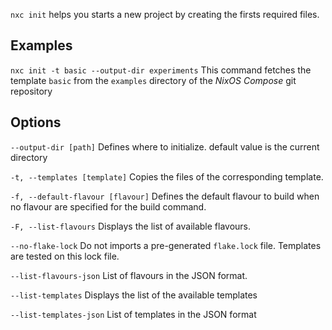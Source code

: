 `nxc init` helps you starts a new project by creating the firsts required files.

## Examples

`nxc init -t basic --output-dir experiments`
This command fetches the template `basic` from the `examples` directory of the  _NixOS Compose_ git repository

## Options

`--output-dir [path]`
Defines where to initialize. default value is the current directory

`-t, --templates [template]`
Copies the files of the corresponding template.

`-f, --default-flavour [flavour]`
Defines the default flavour to build when no flavour are specified for the build command.

`-F, --list-flavours`
Displays the list of available flavours.

`--no-flake-lock`
Do not imports a pre-generated `flake.lock` file. Templates are tested on this lock file.

`--list-flavours-json`
List of flavours in the JSON format.

`--list-templates`
Displays the list of the available templates

`--list-templates-json`
List of templates in the JSON format